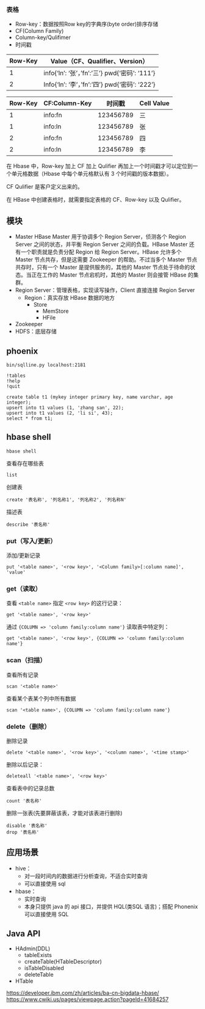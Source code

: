 ### 表格

* Row-key：数据按照Row key的字典序(byte order)排序存储
* CF(Column Family)
* Column-key/Qulifimer
* 时间戳

| Row-Key | Value（CF、Qualifier、Version）                |
|---------|------------------------------------------------|
| 1       | info{‘ln’: ‘张’，’fn’:’三’} pwd{‘密码’: ‘111’} |
| 2       | Info{‘ln’: ‘李’，’fn’:’四’} pwd{‘密码’: ‘222’} |

| Row-Key | CF:Column-Key | 时间戳    | Cell Value |
|---------|---------------|-----------|------------|
| 1       | info:fn       | 123456789 | 三         |
| 1       | info:ln       | 123456789 | 张         |
| 2       | info:fn       | 123456789 | 四         |
| 2       | info:ln       | 123456789 | 李         |

在 Hbase 中，Row-key 加上 CF 加上 Qulifier 再加上一个时间戳才可以定位到一个单元格数据（Hbase 中每个单元格默认有 3 个时间戳的版本数据）。

CF Qulifier 是客户定义出来的。

在 HBase 中创建表格时，就需要指定表格的 CF、Row-key 以及 Qulifier。

## 模块

* Master
    HBase Master 用于协调多个 Region Server，侦测各个 Region Server 之间的状态，并平衡 Region Server 之间的负载。HBase Master 还有一个职责就是负责分配 Region 给 Region Server。HBase 允许多个 Master 节点共存，但是这需要 Zookeeper 的帮助。不过当多个 Master 节点共存时，只有一个 Master 是提供服务的，其他的 Master 节点处于待命的状态。当正在工作的 Master 节点宕机时，其他的 Master 则会接管 HBase 的集群。
* Region Server：管理表格，实现读写操作，Client 直接连接 Region Server
    * Region：真实存放 HBase 数据的地方
        * Store
            * MemStore
            * HFile
* Zookeeper
* HDFS：底层存储

## phoenix

    bin/sqlline.py localhost:2181

    !tables
    !help
    !quit

    create table t1 (mykey integer primary key, name varchar, age integer);
    upsert into t1 values (1, 'zhang san', 22);
    upsert into t1 values (2, 'li si', 43);
    select * from t1;



## hbase shell

    hbase shell

查看存在哪些表

    list

创建表

    create '表名称', '列名称1', '列名称2', '列名称N'

描述表

    describe '表名称'

### put（写入/更新）

添加/更新记录

    put '<table name>', '<row key>', '<Column family>[:column name]', 'value'

### get（读取）

查看 `<table name>` 指定 `<row key>` 的这行记录：

    get '<table name>', '<row key>'

通过 `{COLUMN => 'column family:column name'}` 读取表中特定列：

    get '<table name>', '<row key>', {COLUMN => 'column family:column name'}

### scan（扫描）

查看所有记录

    scan '<table name>'

查看某个表某个列中所有数据

    scan '<table name>', {COLUMN => 'column family:column name'}

### delete（删除）

删除记录

    delete '<table name>', '<row key>', '<column name>', '<time stamp>'

删除以后记录：

    deleteall '<table name>', '<row key>'

查看表中的记录总数

    count '表名称'

删除一张表(先要屏蔽该表，才能对该表进行删除)

    disable '表名称'
    drop '表名称'


## 应用场景

* hive：
    * 对一段时间内的数据进行分析查询，不适合实时查询
    * 可以直接使用 sql
* hbase：
    * 实时查询
    * 本身只提供 java 的 api 接口，并提供 HQL(类SQL 语言)；搭配 Phonenix 可以直接使用 SQL

## Java API

* HAdmin(DDL)
    * tableExists
    * createTable(HTableDescriptor)
    * isTableDisabled
    * deleteTable
* HTable

https://developer.ibm.com/zh/articles/ba-cn-bigdata-hbase/
https://www.cwiki.us/pages/viewpage.action?pageId=41684257
